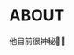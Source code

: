 <script setup>
import { VPTeamMembers } from 'vitepress/theme';

const members = [
  {
    avatar: '/github_avatar.png',
    name: 'ZGH1949',
    title: 'Creator',
    links: [
      { icon: 'github', link: 'https://github.com/zgh1949' },
      { icon: 'bilibili', link: 'https://space.bilibili.com/62081873' }
    ]
  },
]
</script>

# ABOUT


<VPTeamMembers size="small" :members="members" />

他目前很神秘👨🏻
